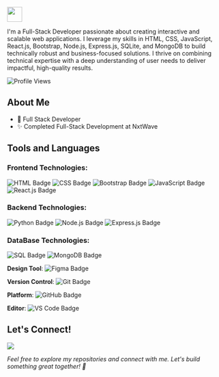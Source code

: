 <p>
<img src="https://readme-typing-svg.demolab.com?font=Segoe Print&color=%43d4ff&size=35& left=true&left=true&width=450&duration=1500&pause=1000&lines=I'm Keerthana;MERN stack developer" width="auto" height="35"/>
</p>

I'm a Full-Stack Developer passionate about creating interactive and scalable web applications. I leverage my skills in HTML, CSS, JavaScript, React.js, Bootstrap, Node.js, Express.js, SQLite, and MongoDB to build technically robust and business-focused solutions. I thrive on combining technical expertise with a deep understanding of user needs to deliver impactful, high-quality results.

![Profile Views](https://komarev.com/ghpvc/?username=keerthanachowdary21&color=green)


## About Me
- 💼 Full Stack Developer
- ✨ Completed Full-Stack Development at NxtWave

## Tools and Languages 
### Frontend Technologies:
<img src="https://img.shields.io/badge/HTML-Markup%20Language-E34F26?style=plastic&logo=html5&logoColor=white" alt="HTML Badge" /> <img src="https://img.shields.io/badge/CSS-Stylesheet%20Language-1572B6?style=plastic&logo=css3&logoColor=white" alt="CSS Badge" /> <img src="https://img.shields.io/badge/Bootstrap-Frontend%20Framework-563D7C?style=plastic&logo=bootstrap&logoColor=white" alt="Bootstrap Badge" /> <img src="https://img.shields.io/badge/JavaScript-Programming%20Language-F7DF1E?style=plastic&logo=javascript&logoColor=black" alt="JavaScript Badge" /> <img src="https://img.shields.io/badge/React-JavaScript%20Library-61DAFB?style=plastic&logo=react&logoColor=black" alt="React.js Badge" />

### Backend Technologies:
<img src="https://img.shields.io/badge/Python-Programming%20Language-3776AB?style=plastic&logo=python&logoColor=white" alt="Python Badge" /> <img src="https://img.shields.io/badge/Node.js-JavaScript%20Runtime-339933?style=plastic&logo=node.js&logoColor=white" alt="Node.js Badge" /> <img src="https://img.shields.io/badge/Express.js-Node.js%20Framework-000000?style=plastic&logo=express&logoColor=white" alt="Express.js Badge" />

### DataBase Technologies:
<img src="https://img.shields.io/badge/SQL-Database%20Language-4479A1?style=plastic&logo=postgresql&logoColor=white" alt="SQL Badge" /> <img src="https://img.shields.io/badge/MongoDB-Database-47A248?style=plastic&logo=mongodb&logoColor=white" alt="MongoDB Badge" />

**Design Tool**: <img src="https://img.shields.io/badge/Figma-Design%20Tool-000000?style=plastic&logo=figma&logoColor=white" alt="Figma Badge" />

**Version Control**: <img src="https://img.shields.io/badge/Git-Version%20Control-F05032?style=plastic&logo=git&logoColor=white" alt="Git Badge" />

**Platform**: <img src="https://img.shields.io/badge/GitHub-Platform-181717?style=plastic&logo=github&logoColor=white" alt="GitHub Badge" />

**Editor**: <img src="https://img.shields.io/badge/VS%20Code-Editor-007ACC?style=plastic&logo=visual-studio-code&logoColor=white" alt="VS Code Badge" />

## Let's Connect!

[<img src='https://img.shields.io/badge/LinkedIn-0A66C2?style=flat&logo=linkedin&logoColor=white'/>](https://www.linkedin.com/in/keerthana-chowdary-bb97a3270/) 

_Feel free to explore my repositories and connect with me. Let's build something great together! 🚀_



